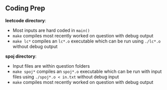 ## Coding Prep

**leetcode directory**:
- Most inputs are hard coded in `main()`
- `make` compiles most recently worked on question with debug output
- `make lc*` compiles an `lc*.o` executable which can be run using `./lc*.o` without debug output

**spoj directory**:
- Input files are within question folders
- `make spoj*` compiles an `spoj*.o` executable which can be run with input files using `./spoj*.o < in.txt` without debug input
- `make` compiles most recently worked on question with debug output
